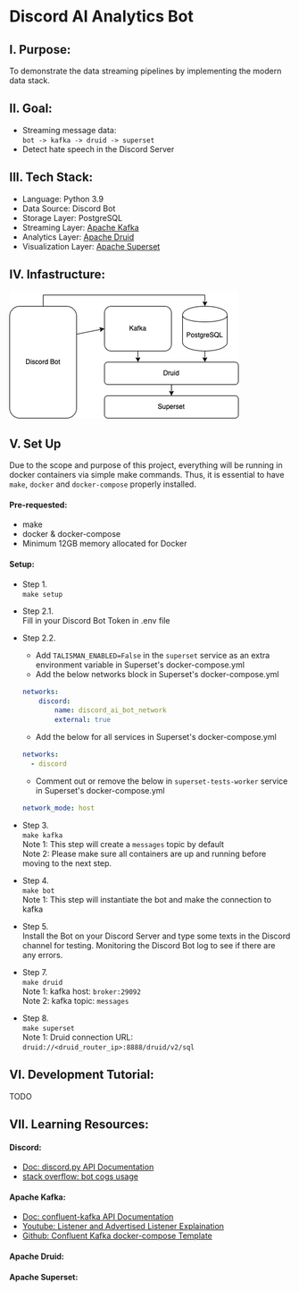 # Discord AI Analytics Bot

## I. Purpose:

To demonstrate the data streaming pipelines by implementing the modern data stack.

## II. Goal:
- Streaming message data:\
`bot -> kafka -> druid -> superset`
- Detect hate speech in the Discord Server

## III.  Tech Stack:


- Language: Python 3.9
- Data Source: Discord Bot
- Storage Layer: PostgreSQL
- Streaming Layer: [Apache Kafka](https://kafka.apache.org/)
- Analytics Layer: [Apache Druid](https://druid.apache.org/)
- Visualization Layer: [Apache Superset](https://superset.apache.org/)

## IV. Infastructure:
![architecture](./assets/discord_ai_bot_infra.drawio.png)

## V. Set Up

Due to the scope and purpose of this project, everything will be running in docker containers via simple make commands. Thus, it is essential to have `make`, `docker` and `docker-compose` properly installed. 
#### Pre-requested:
- make
- docker & docker-compose
- Minimum 12GB memory allocated for Docker

#### Setup:
- Step 1.\
`make setup`
- Step 2.1.\
Fill in your Discord Bot Token in .env file
- Step 2.2.
    - Add `TALISMAN_ENABLED=False` in the `superset` service as an extra environment variable in Superset's docker-compose.yml
    - Add the below networks block in Superset's docker-compose.yml
    ```YAML
    networks:
        discord:
            name: discord_ai_bot_network
            external: true
    ```
    - Add the below for all services in Superset's docker-compose.yml
    ```YAML
    networks:
      - discord
    ```
    - Comment out or remove the below in `superset-tests-worker` service in Superset's docker-compose.yml
    ```YAML
    network_mode: host
    ```
- Step 3.\
`make kafka`\
Note 1: This step will create a `messages` topic by default\
Note 2: Please make sure all containers are up and running before moving to the next step.
- Step 4.\
`make bot`\
Note 1: This step will instantiate the bot and make the connection to kafka
- Step 5.\
Install the Bot on your Discord Server and type some texts in the Discord channel for testing. Monitoring the Discord Bot log to see if there are any errors.
- Step 7.\
`make druid`\
Note 1: kafka host: `broker:29092`\
Note 2: kafka topic: `messages`

- Step 8. \
`make superset`\
Note 1: Druid connection URL: `druid://<druid_router_ip>:8888/druid/v2/sql`

## VI. Development Tutorial:
TODO

## VII. Learning Resources:

#### Discord:
- [Doc: discord.py API Documentation](https://discordpy.readthedocs.io/en/stable/)
- [stack overflow: bot cogs usage](https://stackoverflow.com/questions/53528168/how-do-i-use-cogs-with-discord-py)

#### Apache Kafka:
- [Doc: confluent-kafka API Documentation](https://docs.confluent.io/platform/current/clients/confluent-kafka-python/html/index.html)
- [Youtube: Listener and Advertised Listener Explaination](https://www.youtube.com/watch?v=L--VuzFiYrM&ab_channel=OttoCodes)
- [Github: Confluent Kafka docker-compose Template](https://github.com/confluentinc/cp-all-in-one/tree/7.5.0-post)

#### Apache Druid:

#### Apache Superset: